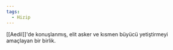 ```yaml
---
tags:
  - Hizip
---  
```

  
[[Aedil]]'de konuşlanmış, elit asker ve kısmen büyücü yetiştirmeyi amaçlayan bir birlik.